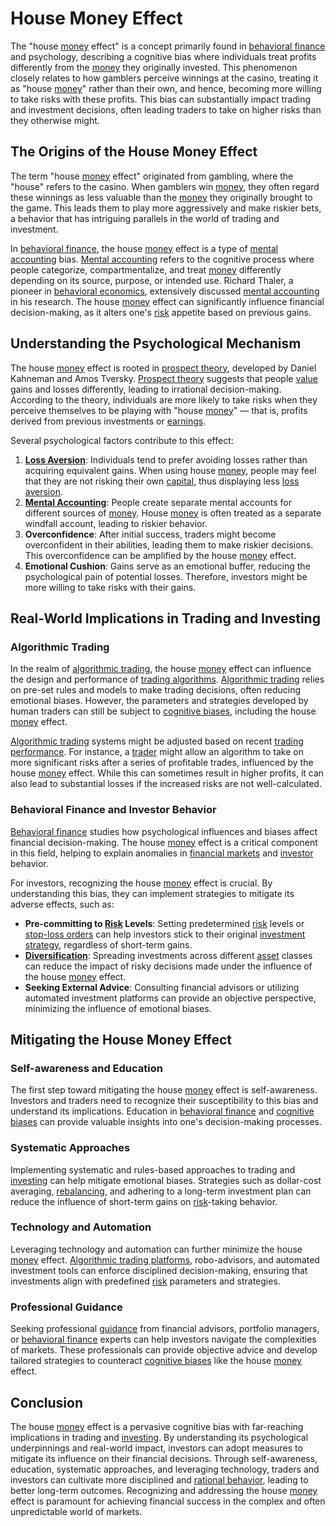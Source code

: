 # House Money Effect

The "house [money](../m/money.md) effect" is a concept primarily found in [behavioral finance](../b/behavioral_finance.md) and psychology, describing a cognitive bias where individuals treat profits differently from the [money](../m/money.md) they originally invested. This phenomenon closely relates to how gamblers perceive winnings at the casino, treating it as "house [money](../m/money.md)" rather than their own, and hence, becoming more willing to take risks with these profits. This bias can substantially impact trading and investment decisions, often leading traders to take on higher risks than they otherwise might.

## The Origins of the House Money Effect

The term "house [money](../m/money.md) effect" originated from gambling, where the "house" refers to the casino. When gamblers win [money](../m/money.md), they often regard these winnings as less valuable than the [money](../m/money.md) they originally brought to the game. This leads them to play more aggressively and make riskier bets, a behavior that has intriguing parallels in the world of trading and investment.

In [behavioral finance](../b/behavioral_finance.md), the house [money](../m/money.md) effect is a type of [mental accounting](../m/mental_accounting.md) bias. [Mental accounting](../m/mental_accounting.md) refers to the cognitive process where people categorize, compartmentalize, and treat [money](../m/money.md) differently depending on its source, purpose, or intended use. Richard Thaler, a pioneer in [behavioral economics](../b/behavioral_economics.md), extensively discussed [mental accounting](../m/mental_accounting.md) in his research. The house [money](../m/money.md) effect can significantly influence financial decision-making, as it alters one's [risk](../r/risk.md) appetite based on previous gains. 

## Understanding the Psychological Mechanism

The house [money](../m/money.md) effect is rooted in [prospect theory](../p/prospect_theory.md), developed by Daniel Kahneman and Amos Tversky. [Prospect theory](../p/prospect_theory.md) suggests that people [value](../v/value.md) gains and losses differently, leading to irrational decision-making. According to the theory, individuals are more likely to take risks when they perceive themselves to be playing with "house [money](../m/money.md)" — that is, profits derived from previous investments or [earnings](../e/earnings.md).

Several psychological factors contribute to this effect:

1. **[Loss Aversion](../l/loss_aversion.md)**: Individuals tend to prefer avoiding losses rather than acquiring equivalent gains. When using house [money](../m/money.md), people may feel that they are not risking their own [capital](../c/capital.md), thus displaying less [loss aversion](../l/loss_aversion.md).
2. **[Mental Accounting](../m/mental_accounting.md)**: People create separate mental accounts for different sources of [money](../m/money.md). House [money](../m/money.md) is often treated as a separate windfall account, leading to riskier behavior.
3. **Overconfidence**: After initial success, traders might become overconfident in their abilities, leading them to make riskier decisions. This overconfidence can be amplified by the house [money](../m/money.md) effect.
4. **Emotional Cushion**: Gains serve as an emotional buffer, reducing the psychological pain of potential losses. Therefore, investors might be more willing to take risks with their gains.

## Real-World Implications in Trading and Investing

### Algorithmic Trading

In the realm of [algorithmic trading](../a/accountability.md), the house [money](../m/money.md) effect can influence the design and performance of [trading algorithms](../t/trading_algorithms.md). [Algorithmic trading](../a/accountability.md) relies on pre-set rules and models to make trading decisions, often reducing emotional biases. However, the parameters and strategies developed by human traders can still be subject to [cognitive biases](../c/cognitive_biases_in_trading.md), including the house [money](../m/money.md) effect.

[Algorithmic trading](../a/accountability.md) systems might be adjusted based on recent [trading performance](../t/trading_performance.md). For instance, a [trader](../t/trader.md) might allow an algorithm to take on more significant risks after a series of profitable trades, influenced by the house [money](../m/money.md) effect. While this can sometimes result in higher profits, it can also lead to substantial losses if the increased risks are not well-calculated.

### Behavioral Finance and Investor Behavior

[Behavioral finance](../b/behavioral_finance.md) studies how psychological influences and biases affect financial decision-making. The house [money](../m/money.md) effect is a critical component in this field, helping to explain anomalies in [financial markets](../f/financial_market.md) and [investor](../i/investor.md) behavior.

For investors, recognizing the house [money](../m/money.md) effect is crucial. By understanding this bias, they can implement strategies to mitigate its adverse effects, such as:

- **Pre-committing to [Risk](../r/risk.md) Levels**: Setting predetermined [risk](../r/risk.md) levels or [stop-loss orders](../s/stop-loss_orders.md) can help investors stick to their original [investment strategy](../i/investment_strategy.md), regardless of short-term gains.
- **[Diversification](../d/diversification.md)**: Spreading investments across different [asset](../a/asset.md) classes can reduce the impact of risky decisions made under the influence of the house [money](../m/money.md) effect.
- **Seeking External Advice**: Consulting financial advisors or utilizing automated investment platforms can provide an objective perspective, minimizing the influence of emotional biases.

## Mitigating the House Money Effect

### Self-awareness and Education

The first step toward mitigating the house [money](../m/money.md) effect is self-awareness. Investors and traders need to recognize their susceptibility to this bias and understand its implications. Education in [behavioral finance](../b/behavioral_finance.md) and [cognitive biases](../c/cognitive_biases_in_trading.md) can provide valuable insights into one's decision-making processes.

### Systematic Approaches

Implementing systematic and rules-based approaches to trading and [investing](../i/investing.md) can help mitigate emotional biases. Strategies such as dollar-cost averaging, [rebalancing](../r/rebalancing.md), and adhering to a long-term investment plan can reduce the influence of short-term gains on [risk](../r/risk.md)-taking behavior.

### Technology and Automation

Leveraging technology and automation can further minimize the house [money](../m/money.md) effect. [Algorithmic trading platforms](../a/algorithmic_trading_platforms.md), robo-advisors, and automated investment tools can enforce disciplined decision-making, ensuring that investments align with predefined [risk](../r/risk.md) parameters and strategies.

### Professional Guidance

Seeking professional [guidance](../g/guidance.md) from financial advisors, portfolio managers, or [behavioral finance](../b/behavioral_finance.md) experts can help investors navigate the complexities of markets. These professionals can provide objective advice and develop tailored strategies to counteract [cognitive biases](../c/cognitive_biases_in_trading.md) like the house [money](../m/money.md) effect.

## Conclusion

The house [money](../m/money.md) effect is a pervasive cognitive bias with far-reaching implications in trading and [investing](../i/investing.md). By understanding its psychological underpinnings and real-world impact, investors can adopt measures to mitigate its influence on their financial decisions. Through self-awareness, education, systematic approaches, and leveraging technology, traders and investors can cultivate more disciplined and [rational behavior](../r/rational_behavior.md), leading to better long-term outcomes. Recognizing and addressing the house [money](../m/money.md) effect is paramount for achieving financial success in the complex and often unpredictable world of markets.